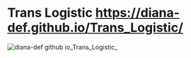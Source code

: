# Trans Logistic https://diana-def.github.io/Trans_Logistic/
![diana-def github io_Trans_Logistic_](https://github.com/Diana-def/Trans_Logistic/assets/112267131/1a21b522-406a-4a3b-98ae-d602e7c4a8db)
